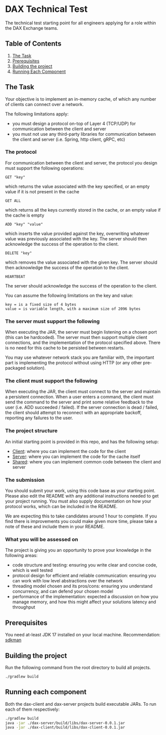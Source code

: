 # DAX Technical Test

The technical test starting point for all engineers applying for a role within the DAX Exchange teams.

## Table of Contents

1. [The Task](#the-task)
2. [Prerequisites](#prerequisites)
3. [Building the project](#building-the-project)
4. [Running Each Component](#running-each-component)

## The Task

Your objective is to implement an in-memory cache, of which any number of clients can connect over a network. 

The following limitations apply:
- you must design a protocol on-top of Layer 4 (TCP/UDP) for communication between the client and server
- you must not use any third-party libraries for communication between the client and server (i.e. Spring, http client, gRPC, etc)

### The protocol

For communication between the client and server, the protocol you design must support the following operations:

```
GET "key"
```

which returns the value associated with the key specified, or an empty value if it is not present in the cache

```
GET ALL
```

which returns all the keys currently stored in the cache, or an empty value if the cache is empty

```
ADD "key" "value"
```

which inserts the value provided against the key, overwriting whatever value was previously associated with the key.
The server should then acknowledge the success of the operation to the client. 

```
DELETE "key"
```

which removes the value associated with the given key.
The server should then acknowledge the success of the operation to the client.

```
HEARTBEAT
```

The server should acknowledge the success of the operation to the client.

You can assume the following limitations on the key and value:
```
key = is a fixed size of 4 bytes
value = is variable length, with a maximum size of 2096 bytes
```

### The server must support the following

When executing the JAR, the server must begin listening on a chosen port (this can be hardcoded). The server must then
support multiple client connections, and the implementation of the protocol specified above. There is no need 
for this cache to be persisted between restarts. 

You may use whatever network stack you are familiar with, the important part is implementing the protocol without 
using HTTP (or any other pre-packaged solution).

### The client must support the following

When executing the JAR, the client must connect to the server and maintain a persistent connection. When a user enters 
a command, the client must send the command to the server and print some relative feedback to the user (i.e. ADD succeeded / failed). 
If the server connection is dead / failed, the client should attempt to reconnect with an appropriate backoff, reporting 
any failures to the user.

### The project structure

An initial starting point is provided in this repo, and has the following setup:
- [Client](./dax-client): where you can implement the code for the client
- [Server](./dax-server): where you can implement the code for the cache itself
- [Shared](./dax-shared): where you can implement common code between the client and server

### The submission

You should submit your work, using this code base as your starting point. Please also edit the README with any additional instructions needed 
to get your project running. You must also supply documentation on how your protocol works, which can be included in the README. 

We are expecting this to take candidates around 1 hour to complete. If you find there is improvements you could make given more time,
please take a note of these and include them in your README.

### What you will be assessed on

The project is giving you an opportunity to prove your knowledge in the following areas:
- code structure and testing: ensuring you write clear and concise code, which is well tested
- protocol design for efficient and reliable communication: ensuring you can work with low level abstractions over the network
- threading model chosen and its pros/cons: ensuring you understand concurrency, and can defend your chosen model
- performance of the implementation: expected a discussion on how you manage memory, and how this might affect your solutions latency and throughput

## Prerequisites

You need at-least JDK 17 installed on your local machine. Recommendation: [sdkman](https://sdkman.io/)

## Building the project

Run the following command from the root directory to build all projects.

```bash
./gradlew build
``` 

## Running each component

Both the dax-client and dax-server projects build executable JARs. To run each of them respectively:

```bash
./gradlew build
java -jar ./dax-server/build/libs/dax-server-0.0.1.jar
java -jar ./dax-client/build/libs/dax-client-0.0.1.jar 
```
